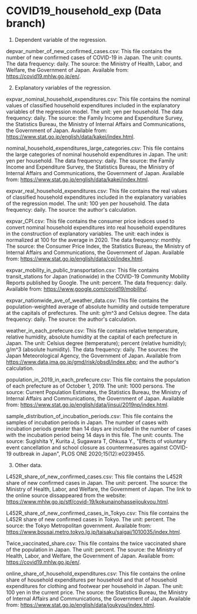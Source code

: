 # COVID19_household_exp (Data branch)

1. Dependent variable of the regression.

depvar_number_of_new_confirmed_cases.csv: This file contains the number of new confirmed cases of COVID-19 in Japan. The unit: counts. The data frequency: daily. The source: the Ministry of Health, Labor, and Welfare, the Government of Japan. Available from: https://covid19.mhlw.go.jp/en/.


2. Explanatory variables of the regression.

expvar_nominal_household_expenditures.csv: This file contains the nominal values of classified household expenditures included in the explanatory variables of the regression model. The unit: yen per household. The data frequency: daily. The source: the Family Income and Expenditure Survey, the Statistics Bureau, the Ministry of Internal Affairs and Communications, the Government of Japan. Available from: https://www.stat.go.jp/english/data/kakei/index.html.


nominal_household_expenditures_large_categories.csv: This file contains the large categories of nominal household expenditures in Japan. The unit: yen per household. The data frequency: daily. The source: the Family Income and Expenditure Survey, the Statistics Bureau, the Ministry of Internal Affairs and Communications, the Government of Japan. Available from: https://www.stat.go.jp/english/data/kakei/index.html.


expvar_real_household_expenditures.csv: This file contains the real values of classified household expenditures included in the explanatory variables of the regression model. The unit: 100 yen per household. The data frequency: daily. The source: the author's calculation.


expvar_CPI.csv: This file contains the consumer price indices used to convert nominal household expenditures into real household expenditures in the construction of explanatory variables. The unit: each index is normalized at 100 for the average in 2020. The data frequency: monthly. The source: the Consumer Price Index, the Statistics Bureau, the Ministry of Internal Affairs and Communications, the Government of Japan. Available from: https://www.stat.go.jp/english/data/cpi/index.html.


expvar_mobility_in_public_transportation.csv: This file contains transit_stations for Japan (nationwide) in the COVID-19 Community Mobility Reports published by Google. The unit: percent. The data frequency: daily. Available from: https://www.google.com/covid19/mobility/.
  

expvar_nationwide_ave_of_weather_data.csv: This file contains the population-weighted average of absolute humidity and outside temperature at the capitals of prefectures. The unit: g/m^3 and Celsius degree. The data frequency: daily. The source: the author's calculation.


weather_in_each_prefecure.csv: This file contains relative temperature, relative humidity, absolute humidity at the capital of each prefecture in Japan. The unit: Celsius degree (temperature); percent (relative humidity); g/m^3 (absolute humidity). The data frequency: daily. The sources: the Japan Meteorological Agency, the Government of Japan. Available from https://www.data.jma.go.jp/gmd/risk/obsdl/index.php; and the author's calculation.


  
population_in_2019_in_each_prefecure.csv: This file contains the population of each prefecture as of October 1, 2019. The unit: 1000 persons. The source: Current Population Estimates, the Statistics Bureau, the Ministry of Internal Affairs and Communications, the Government of Japan. Available from: https://www.stat.go.jp/english/data/jinsui/2019np/index.html.


sample_distribution_of_incubation_periods.csv: This file contains the samples of incubation periods in Japan. The number of cases with incubation periods greater than 14 days are included in the number of cases with the incubation period being 14 days in this file. The unit: counts. The source: Sugishita Y, Kurita J, Sugawara T, Ohkusa Y., "Effects of voluntary event cancellation and school closure as countermeasures against COVID-19 outbreak in Japan", PLOS ONE 2020;15(12):e0239455.


3. Other data.

L452R_share_of_new_confirmed_cases.csv: This file contains the L452R share of new confirmed cases in Japan. The unit: percent. The source: the Ministry of Health, Labor, and Welfare, the Government of Japan. The link to the online source dissappeared from the website: https://www.mhlw.go.jp/stf/covid-19/kokunainohasseijoukyou.html.

L452R_share_of_new_confirmed_cases_in_Tokyo.csv: This file contains the L452R share of new confirmed cases in Tokyo. The unit: percent. The source: the Tokyo Metropolitan government. Available from: https://www.bousai.metro.tokyo.lg.jp/taisaku/saigai/1010035/index.html.

Twice_vaccinated_share.csv: This file contains the twice vaccinated share of the population in Japan. The unit: percent. The source: the Ministry of Health, Labor, and Welfare, the Government of Japan. Available from: https://covid19.mhlw.go.jp/en/.

online_share_of_household_expenditures.csv:  This file contains the online share of household expenditures per household and that of household expenditures for clothing and footwear per household in Japan. The unit: 100 yen in the current price. The source: the Statistics Bureau, the Ministry of Internal Affairs and Communications, the Government of Japan. Available from: https://www.stat.go.jp/english/data/joukyou/index.html.
